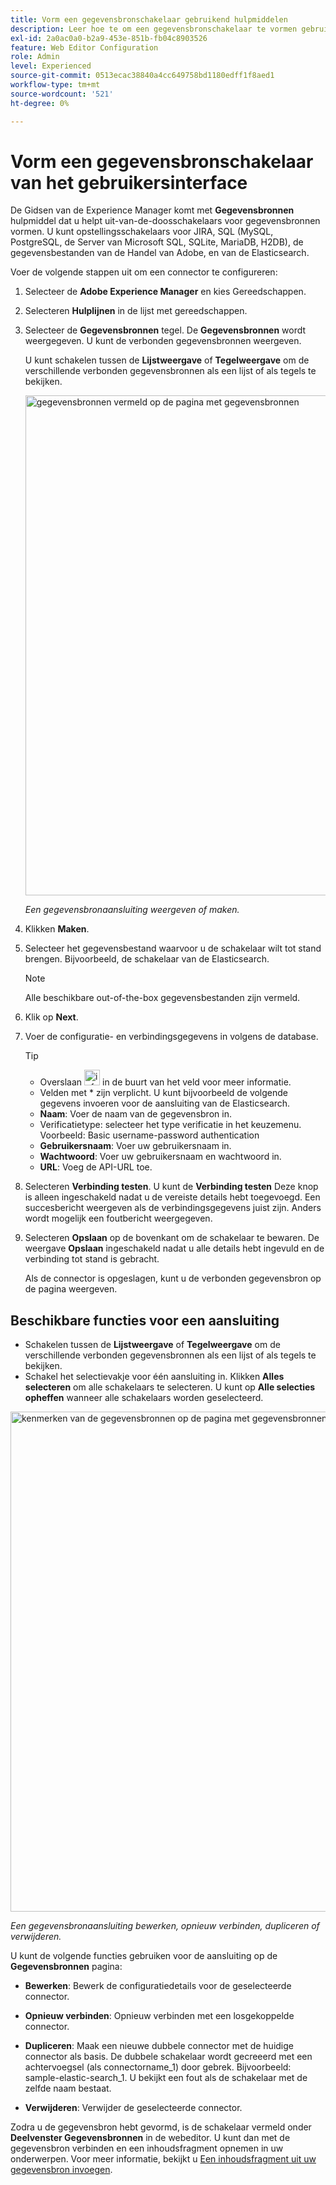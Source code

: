 ```yaml
---
title: Vorm een gegevensbronschakelaar gebruikend hulpmiddelen
description: Leer hoe te om een gegevensbronschakelaar te vormen gebruikend de hulpmiddelen.
exl-id: 2a0ac0a0-b2a9-453e-851b-fb04c8903526
feature: Web Editor Configuration
role: Admin
level: Experienced
source-git-commit: 0513ecac38840a4cc649758bd1180edff1f8aed1
workflow-type: tm+mt
source-wordcount: '521'
ht-degree: 0%

---
```


# Vorm een gegevensbronschakelaar van het gebruikersinterface

De Gidsen van de Experience Manager komt met **Gegevensbronnen** hulpmiddel dat u helpt uit-van-de-doosschakelaars voor gegevensbronnen vormen. U kunt opstellingsschakelaars voor JIRA, SQL (MySQL, PostgreSQL, de Server van Microsoft SQL, SQLite, MariaDB, H2DB), de gegevensbestanden van de Handel van Adobe, en van de Elasticsearch.

Voer de volgende stappen uit om een connector te configureren:

1. Selecteer de **Adobe Experience Manager** en kies Gereedschappen.
1. Selecteren **Hulplijnen** in de lijst met gereedschappen.
1. Selecteer de **Gegevensbronnen** tegel. De **Gegevensbronnen** wordt weergegeven. U kunt de verbonden gegevensbronnen weergeven.

   U kunt schakelen tussen de **Lijstweergave** of **Tegelweergave** om de verschillende verbonden gegevensbronnen als een lijst of als tegels te bekijken.

   <img src="./assets/data-sources-create-window.png" alt= "gegevensbronnen vermeld op de pagina met gegevensbronnen" width="800">

   *Een gegevensbronaansluiting weergeven of maken.*
1. Klikken **Maken**.
1. Selecteer het gegevensbestand waarvoor u de schakelaar wilt tot stand brengen. Bijvoorbeeld, de schakelaar van de Elasticsearch.
   >[!NOTE]
   >
   >Alle beschikbare out-of-the-box gegevensbestanden zijn vermeld.

1. Klik op **Next**.
1. Voer de configuratie- en verbindingsgegevens in volgens de database.

   >[!TIP]
   >* Overslaan <img src="./assets/info-details.svg" alt= "info icon" width="25"> in de buurt van het veld voor meer informatie.
   > * Velden met * zijn verplicht. U kunt bijvoorbeeld de volgende gegevens invoeren voor de aansluiting van de Elasticsearch.

   * **Naam**: Voer de naam van de gegevensbron in.
   * Verificatietype: selecteer het type verificatie in het keuzemenu. Voorbeeld: Basic username-password authentication
   * **Gebruikersnaam**: Voer uw gebruikersnaam in.
   * **Wachtwoord**: Voer uw gebruikersnaam en wachtwoord in.
   * **URL**: Voeg de API-URL toe.

1. Selecteren **Verbinding testen**. U kunt de **Verbinding testen** Deze knop is alleen ingeschakeld nadat u de vereiste details hebt toegevoegd. Een succesbericht weergeven als de verbindingsgegevens juist zijn. Anders wordt mogelijk een foutbericht weergegeven.



1. Selecteren **Opslaan** op de bovenkant om de schakelaar te bewaren.     De weergave **Opslaan** ingeschakeld nadat u alle details hebt ingevuld en de verbinding tot stand is gebracht.


   Als de connector is opgeslagen, kunt u de verbonden gegevensbron op de pagina weergeven.

## Beschikbare functies voor een aansluiting

* Schakelen tussen de **Lijstweergave** of **Tegelweergave**  om de verschillende verbonden gegevensbronnen als een lijst of als tegels te bekijken.
* Schakel het selectievakje voor één aansluiting in. Klikken **Alles selecteren** om alle schakelaars te selecteren. U kunt op **Alle selecties opheffen** wanneer alle schakelaars worden geselecteerd.

<img src="./assets/data-sources-features.png" alt= "kenmerken van de gegevensbronnen op de pagina met gegevensbronnen" width="800">

*Een gegevensbronaansluiting bewerken, opnieuw verbinden, dupliceren of verwijderen.*

U kunt de volgende functies gebruiken voor de aansluiting op de **Gegevensbronnen** pagina:

* **Bewerken**: Bewerk de configuratiedetails voor de geselecteerde connector.

* **Opnieuw verbinden**: Opnieuw verbinden met een losgekoppelde connector.

* **Dupliceren**: Maak een nieuwe dubbele connector met de huidige connector als basis. De dubbele schakelaar wordt gecreeerd met een achtervoegsel (als connectorname_1) door gebrek. Bijvoorbeeld: sample-elastic-search_1.
U bekijkt een fout als de schakelaar met de zelfde naam bestaat.

* **Verwijderen**: Verwijder de geselecteerde connector.


Zodra u de gegevensbron hebt gevormd, is de schakelaar vermeld onder **Deelvenster Gegevensbronnen** in de webeditor. U kunt dan met de gegevensbron verbinden en een inhoudsfragment opnemen in uw onderwerpen. Voor meer informatie, bekijkt u [Een inhoudsfragment uit uw gegevensbron invoegen](../user-guide/web-editor-content-snippet.md).
